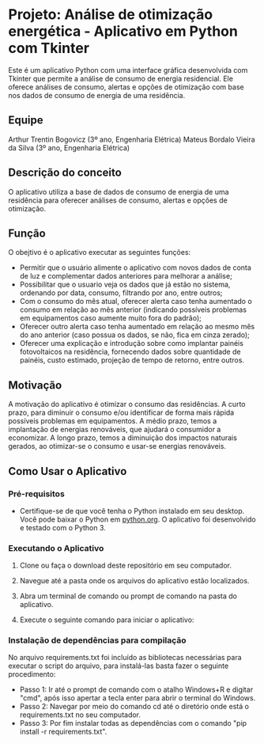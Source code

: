 
# Projeto: Análise de otimização energética - Aplicativo em Python com Tkinter

Este é um aplicativo Python com uma interface gráfica desenvolvida com Tkinter que permite a análise de consumo de energia residencial. Ele oferece análises de consumo, alertas e opções de otimização com base nos dados de consumo de energia de uma residência.

## Equipe

Arthur Trentin Bogovicz (3º ano, Engenharia Elétrica)
Mateus Bordalo Vieira da Silva (3º ano, Engenharia Elétrica)

## Descrição do conceito

O aplicativo utiliza a base de dados de consumo de energia de uma residência para oferecer análises de consumo, alertas e opções de otimização.

## Função
O obejtivo é o aplicativo executar as seguintes funções:

- Permitir que o usuário alimente o aplicativo com novos dados de conta de luz e complementar dados anteriores para melhorar a análise;
- Possibilitar que o usuario veja os dados que já estão no sistema, ordenando por data, consumo, filtrando por ano, entre outros;
- Com o consumo do mês atual, oferecer alerta caso tenha aumentado o consumo em relação ao mês anterior (indicando possíveis problemas em equipamentos caso aumente muito fora do padrão);
- Oferecer outro alerta caso tenha aumentado em relação ao mesmo mês do ano anterior (caso possua os dados, se não, fica em cinza zerado);
- Oferecer uma explicação e introdução sobre como implantar painéis fotovoltaicos na residência, fornecendo dados sobre quantidade de painéis, custo estimado, projeção de tempo de retorno, entre outros.

## Motivação

A motivação do aplicativo é otimizar o consumo das residências. A curto prazo, para diminuir o consumo e/ou identificar de forma mais rápida possíveis problemas em equipamentos. A médio prazo, temos a implantação de energias renováveis, que ajudará o consumidor a economizar. A longo prazo, temos a diminuição dos impactos naturais gerados, ao otimizar-se o consumo e usar-se energias renováveis.


## Como Usar o Aplicativo

### Pré-requisitos

- Certifique-se de que você tenha o Python instalado em seu desktop. Você pode baixar o Python em [python.org](https://www.python.org/downloads/). O aplicativo foi desenvolvido e testado com o Python 3.

### Executando o Aplicativo

1. Clone ou faça o download deste repositório em seu computador.

2. Navegue até a pasta onde os arquivos do aplicativo estão localizados.

3. Abra um terminal de comando ou prompt de comando na pasta do aplicativo.

4. Execute o seguinte comando para iniciar o aplicativo:

### Instalação de dependências para compilação
No arquivo requirements.txt foi incluído as bibliotecas necessárias para executar o script do arquivo, para instalá-las basta fazer o seguinte procedimento:

+ Passo 1:
Ir até o prompt de comando com o atalho Windows+R e digitar "cmd", após isso apertar a tecla enter para abrir o terminal do Windows.
+ Passo 2:
Navegar por meio do comando cd até o diretório onde está o requirements.txt no seu computador.
+ Passo 3:
Por fim instalar todas as dependências com o comando "pip install -r requirements.txt".